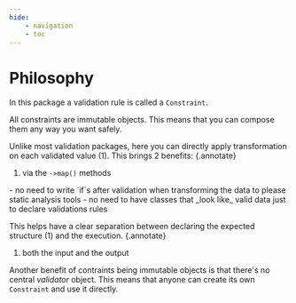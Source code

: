 ```yaml
---
hide:
    - navigation
    - toc
---
```


# Philosophy

In this package a validation rule is called a `Constraint`.

All constraints are immutable objects. This means that you can compose them any way you want safely.

Unlike most validation packages, here you can directly apply transformation on each validated value (1). This brings 2 benefits:
{.annotate}

1. via the `->map()` methods

<div markdown>
- no need to write `if`s after validation when transforming the data to please static analysis tools
- no need to have classes that _look like_ valid data just to declare validations rules
</div>

This helps have a clear separation between declaring the expected structure (1) and the execution.
{.annotate}

1. both the input and the output

Another benefit of contraints being immutable objects is that there's no central _validator_ object. This means that anyone can create its own `Constraint` and use it directly.
